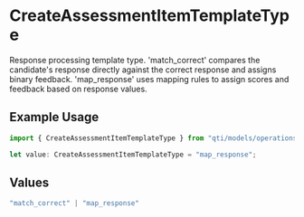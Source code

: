 # CreateAssessmentItemTemplateType

Response processing template type. 'match_correct' compares the candidate's response directly against the correct response and assigns binary feedback. 'map_response' uses mapping rules to assign scores and feedback based on response values.

## Example Usage

```typescript
import { CreateAssessmentItemTemplateType } from "qti/models/operations";

let value: CreateAssessmentItemTemplateType = "map_response";
```

## Values

```typescript
"match_correct" | "map_response"
```